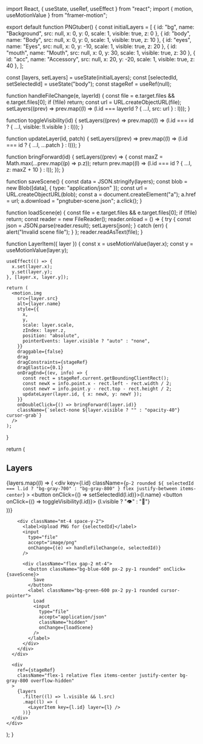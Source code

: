 import React, { useState, useRef, useEffect } from "react";
import { motion, useMotionValue } from "framer-motion";

export default function PNGtuber() {
  const initialLayers = [
    { id: "bg", name: "Background", src: null, x: 0, y: 0, scale: 1, visible: true, z: 0 },
    { id: "body", name: "Body", src: null, x: 0, y: 0, scale: 1, visible: true, z: 10 },
    { id: "eyes", name: "Eyes", src: null, x: 0, y: -10, scale: 1, visible: true, z: 20 },
    { id: "mouth", name: "Mouth", src: null, x: 0, y: 30, scale: 1, visible: true, z: 30 },
    { id: "acc", name: "Accessory", src: null, x: 20, y: -20, scale: 1, visible: true, z: 40 },
  ];

  const [layers, setLayers] = useState(initialLayers);
  const [selectedId, setSelectedId] = useState("body");
  const stageRef = useRef(null);

  function handleFileChange(e, layerId) {
    const file = e.target.files && e.target.files[0];
    if (!file) return;
    const url = URL.createObjectURL(file);
    setLayers((prev) => prev.map((l) => (l.id === layerId ? { ...l, src: url } : l)));
  }

  function toggleVisibility(id) {
    setLayers((prev) => prev.map((l) => (l.id === id ? { ...l, visible: !l.visible } : l)));
  }

  function updateLayer(id, patch) {
    setLayers((prev) => prev.map((l) => (l.id === id ? { ...l, ...patch } : l)));
  }

  function bringForward(id) {
    setLayers((prev) => {
      const maxZ = Math.max(...prev.map((p) => p.z));
      return prev.map((l) => (l.id === id ? { ...l, z: maxZ + 10 } : l));
    });
  }

  function saveScene() {
    const data = JSON.stringify(layers);
    const blob = new Blob([data], { type: "application/json" });
    const url = URL.createObjectURL(blob);
    const a = document.createElement("a");
    a.href = url;
    a.download = "pngtuber-scene.json";
    a.click();
  }

  function loadScene(e) {
    const file = e.target.files && e.target.files[0];
    if (!file) return;
    const reader = new FileReader();
    reader.onload = () => {
      try {
        const json = JSON.parse(reader.result);
        setLayers(json);
      } catch (err) {
        alert("Invalid scene file");
      }
    };
    reader.readAsText(file);
  }

  function LayerItem({ layer }) {
    const x = useMotionValue(layer.x);
    const y = useMotionValue(layer.y);

    useEffect(() => {
      x.set(layer.x);
      y.set(layer.y);
    }, [layer.x, layer.y]);

    return (
      <motion.img
        src={layer.src}
        alt={layer.name}
        style={{
          x,
          y,
          scale: layer.scale,
          zIndex: layer.z,
          position: "absolute",
          pointerEvents: layer.visible ? "auto" : "none",
        }}
        draggable={false}
        drag
        dragConstraints={stageRef}
        dragElastic={0.1}
        onDragEnd={(ev, info) => {
          const rect = stageRef.current.getBoundingClientRect();
          const newX = info.point.x - rect.left - rect.width / 2;
          const newY = info.point.y - rect.top - rect.height / 2;
          updateLayer(layer.id, { x: newX, y: newY });
        }}
        onDoubleClick={() => bringForward(layer.id)}
        className={`select-none ${layer.visible ? "" : "opacity-40"} cursor-grab`}
      />
    );
  }

  return (
    <div className="flex h-screen bg-gray-900 text-white">
      <div className="w-64 p-4 border-r border-gray-700 space-y-2 overflow-y-auto">
        <h2 className="text-lg font-bold mb-2">Layers</h2>
        {layers.map((l) => (
          <div
            key={l.id}
            className={`p-2 rounded ${
              selectedId === l.id ? "bg-gray-700" : "bg-gray-800"
            } flex justify-between items-center`}
          >
            <button onClick={() => setSelectedId(l.id)}>{l.name}</button>
            <button onClick={() => toggleVisibility(l.id)}>
              {l.visible ? "👁️" : "🚫"}
            </button>
          </div>
        ))}

        <div className="mt-4 space-y-2">
          <label>Upload PNG for {selectedId}</label>
          <input
            type="file"
            accept="image/png"
            onChange={(e) => handleFileChange(e, selectedId)}
          />

          <div className="flex gap-2 mt-4">
            <button className="bg-blue-600 px-2 py-1 rounded" onClick={saveScene}>
              Save
            </button>
            <label className="bg-green-600 px-2 py-1 rounded cursor-pointer">
              Load
              <input
                type="file"
                accept="application/json"
                className="hidden"
                onChange={loadScene}
              />
            </label>
          </div>
        </div>
      </div>

      <div
        ref={stageRef}
        className="flex-1 relative flex items-center justify-center bg-gray-800 overflow-hidden"
      >
        {layers
          .filter((l) => l.visible && l.src)
          .map((l) => (
            <LayerItem key={l.id} layer={l} />
          ))}
      </div>
    </div>
  );
}
